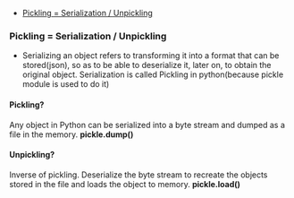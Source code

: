 - [Pickling = Serialization / Unpickling](#pu)


<a name=pu></a>
### Pickling = Serialization / Unpickling
- Serializing an object refers to transforming it into a format that can be stored(json), so as to be able to deserialize it, later on, to obtain the original object. Serialization is called Pickling in python(because pickle module is used to do it)
#### Pickling? 
Any object in Python can be serialized into a byte stream and dumped as a file in the memory. **pickle.dump()**
#### Unpickling?
Inverse of pickling. Deserialize the byte stream to recreate the objects stored in the file and loads the object to memory. **pickle.load()**
